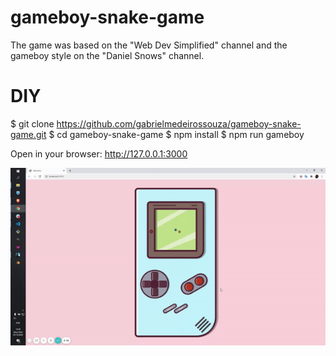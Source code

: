 # gameboy-snake-game

The game was based on the "Web Dev Simplified" channel and the gameboy style on the "Daniel Snows" channel.

# DIY

  $ git clone https://github.com/gabrielmedeirossouza/gameboy-snake-game.git
  $ cd gameboy-snake-game
  $ npm install
  $ npm run gameboy

Open in your browser: http://127.0.0.1:3000

![](gameboy.gif)
